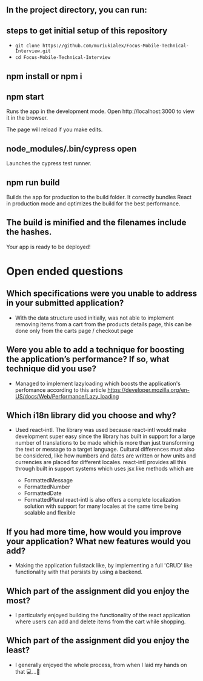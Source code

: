 ## In the project directory, you can run:

## steps to get initial setup of this repository
 - `git clone https://github.com/muriukialex/Focus-Mobile-Technical-Interview.git`
 - `cd Focus-Mobile-Technical-Interview`

## npm install or npm i

## npm start

Runs the app in the development mode.
Open http://localhost:3000 to view it in the browser.

The page will reload if you make edits.

## node_modules/.bin/cypress open

Launches the cypress test runner.

## npm run build

Builds the app for production to the build folder.
It correctly bundles React in production mode and optimizes the build for the best performance.

## The build is minified and the filenames include the hashes.

Your app is ready to be deployed!

# Open ended questions

## Which specifications were you unable to address in your submitted application?

- With the data structure used initially, was not able to implement removing items from a cart
  from the products details page, this can be done only from the carts page / checkout page

## Were you able to add a technique for boosting the application’s performance? If so, what technique did you use?

- Managed to implement lazyloading which boosts the application's perfomance according to this
  article https://developer.mozilla.org/en-US/docs/Web/Performance/Lazy_loading

## Which i18n library did you choose and why?

- Used react-intl. The library was used because react-intl would make development
  super easy since the library has built in support for a large number of translations to be made which is more than just transforming the text or message to a target language. Cultural differences must also be considered, like how numbers and dates are written or how units and currencies are placed for different locales. react-intl provides all this through built in support systems which uses jsx like methods which are

  - FormattedMessage
  - FormattedNumber
  - FormattedDate
  - FormattedPlural
    react-intl is also offers a complete localization solution with support for many locales
    at the same time being scalable and flexible

## If you had more time, how would you improve your application? What new features would you add?

- Making the application fullstack like, by implementing a full 'CRUD' like functionality with
  that persists by using a backend.

## Which part of the assignment did you enjoy the most?

- I particularly enjoyed building the functionality of the react application
  where users can add and delete items from the cart while shopping.

## Which part of the assignment did you enjoy the least?

- I generally enjoyed the whole process, from when I laid my hands on that 💻...🤣
